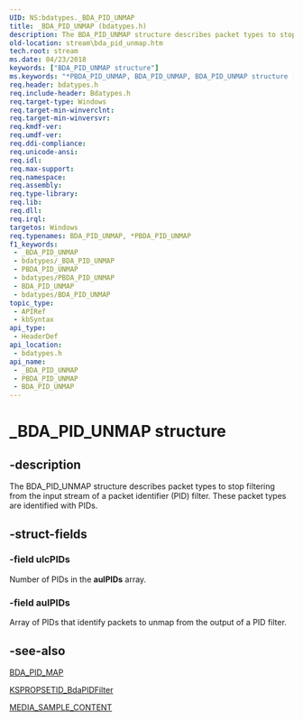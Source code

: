 ```yaml
---
UID: NS:bdatypes._BDA_PID_UNMAP
title: _BDA_PID_UNMAP (bdatypes.h)
description: The BDA_PID_UNMAP structure describes packet types to stop filtering from the input stream of a packet identifier (PID) filter. These packet types are identified with PIDs.
old-location: stream\bda_pid_unmap.htm
tech.root: stream
ms.date: 04/23/2018
keywords: ["BDA_PID_UNMAP structure"]
ms.keywords: "*PBDA_PID_UNMAP, BDA_PID_UNMAP, BDA_PID_UNMAP structure [Streaming Media Devices], PBDA_PID_UNMAP, PBDA_PID_UNMAP structure pointer [Streaming Media Devices], _BDA_PID_UNMAP, bdaref_2ce4a3ed-4ca0-421f-9de6-6a07dffe0cbe.xml, bdatypes/BDA_PID_UNMAP, bdatypes/PBDA_PID_UNMAP, stream.bda_pid_unmap"
req.header: bdatypes.h
req.include-header: Bdatypes.h
req.target-type: Windows
req.target-min-winverclnt: 
req.target-min-winversvr: 
req.kmdf-ver: 
req.umdf-ver: 
req.ddi-compliance: 
req.unicode-ansi: 
req.idl: 
req.max-support: 
req.namespace: 
req.assembly: 
req.type-library: 
req.lib: 
req.dll: 
req.irql: 
targetos: Windows
req.typenames: BDA_PID_UNMAP, *PBDA_PID_UNMAP
f1_keywords:
 - _BDA_PID_UNMAP
 - bdatypes/_BDA_PID_UNMAP
 - PBDA_PID_UNMAP
 - bdatypes/PBDA_PID_UNMAP
 - BDA_PID_UNMAP
 - bdatypes/BDA_PID_UNMAP
topic_type:
 - APIRef
 - kbSyntax
api_type:
 - HeaderDef
api_location:
 - bdatypes.h
api_name:
 - _BDA_PID_UNMAP
 - PBDA_PID_UNMAP
 - BDA_PID_UNMAP
---
```


# _BDA_PID_UNMAP structure


## -description

The BDA_PID_UNMAP structure describes packet types to stop filtering from the input stream of a packet identifier (PID) filter. These packet types are identified with PIDs.

## -struct-fields

### -field ulcPIDs

Number of PIDs in the **aulPIDs** array.

### -field aulPIDs

Array of PIDs that identify packets to unmap from the output of a PID filter.

## -see-also

[BDA_PID_MAP](./ns-bdatypes-_bda_pid_map.md)

[KSPROPSETID_BdaPIDFilter](/windows-hardware/drivers/stream/kspropsetid-bdapidfilter)

[MEDIA_SAMPLE_CONTENT](/windows/win32/directshow/media-sample-content)

